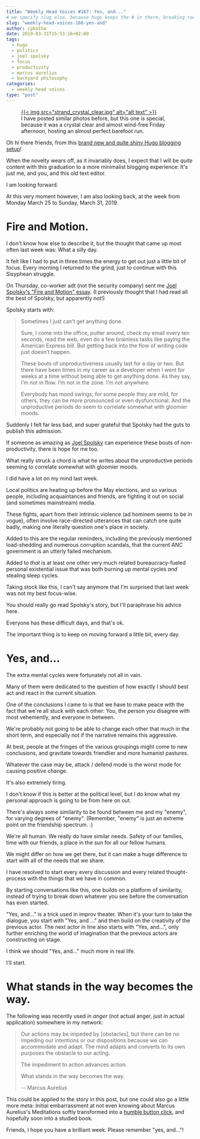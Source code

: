 ```yaml
---
title: "Weekly Head Voices #167: Yes, and..."
# we specify slug also, because hugo keeps the # in there, breaking routing
slug: "weekly-head-voices-168-yes-and"
author: cpbotha
date: 2019-03-31T15:53:16+02:00
tags:
  - hugo
  - politics
  - joel spolsky
  - focus
  - productivity
  - marcus aurelius
  - backyard philosophy
categories:
  - weekly head voices
type: "post"
---
```


<figure>
<a href="strand_crystal_clear.jpg">
{{< img src="strand_crystal_clear.jpg" alt="alt text" >}}
</a>
<figcaption>I have posted similar photos before, but this one is special,
because it was a crystal clear and almost wind-free Friday afternoon, hosting
an almost perfect barefoot run.  </figcaption>
</figure>


Oh hi there friends, from this [brand new and quite shiny Hugo blogging
setup](/2019/03/31/wordpress-to-hugo/)!

When the novelty wears off, as it invariably does, I expect that I will be
_quite_ content with this graduation to a more minimalist blogging experience:
It's just me, and you, and this old text editor.

I am looking forward.

At this very moment however, I am also looking back, at the week from Monday
March 25 to Sunday, March 31, 2019.

# Fire and Motion.

I don't know how else to describe it, but the thought that came up most often
last week was: What a silly day.

It felt like I had to put in three times the energy to get out just a little
bit of focus. Every morning I returned to the grind, just to continue with
this Sisyphean struggle.

On Thursday, co-worker adt (not the security company) sent me [Joel Spolsky's
"Fire and Motion"
essay](https://www.joelonsoftware.com/2002/01/06/fire-and-motion/). (I
previously thought that I had read all the best of Spolsky, but apparently
not!)

Spolsky starts with:

> Sometimes I just can’t get anything done.
>
> Sure, I come into the office, putter around, check my email every ten seconds,
> read the web, even do a few brainless tasks like paying the American Express
> bill. But getting back into the flow of writing code just doesn’t happen.
>
> These bouts of unproductiveness usually last for a day or two. But there have
> been times in my career as a developer when I went for weeks at a time without
> being able to get anything done. As they say, I’m not in flow. I’m not in the
> zone. I’m not anywhere.
>
> Everybody has mood swings; for some people they are mild, for others, they can
> be more pronounced or even dysfunctional. And the unproductive periods do seem
> to correlate somewhat with gloomier moods.

Suddenly I felt far less bad, and super grateful that Spolsky had the guts to
publish this admission.

If someone as amazing as [Joel
Spolsky](https://en.wikipedia.org/wiki/Joel_Spolsky) can experience these
bouts of non-productivity, there is hope for me too.

What really struck a chord is what he writes about the unproductive periods
seeming to correlate somewhat with gloomier moods.

I did have a lot on my mind last week.

Local politics are heating up before the May elections, and so various people,
including acquaintances and friends, are fighting it out on social (and
sometimes mainstream) media.

These fights, apart from their intrinsic violence (ad hominem seems to be in
vogue), often involve race-directed utterances that can catch one quite badly,
making one literally question one's place in society.

Added to this are the regular reminders, including the previously mentioned
load-shedding and numerous corruption scandals, that the current ANC
government is an utterly failed mechanism.

Added to _that_ is at least one other very much related bureaucracy-fueled
personal existential issue that was both burning up mental cycles _and_ stealing
sleep cycles.

Taking stock like this, I can't say anymore that I'm surprised that last week
was not my best focus-wise.

You should really go read Spolsky's story, but I'll paraphrase his advice
here.

Everyone has these difficult days, and that's ok.

The important thing is to keep on moving forward a little bit, every day.

# Yes, and...

The extra mental cycles were fortunately not all in vain.

Many of them were dedicated to the question of how exactly I should best act
and react in the current situation.

One of the conclusions I came to is that we have to make peace with the fact
that we're all stuck with each other: You, the person you disagree with most
vehemently, and everyone in between.

We're probably not going to be able to change each other that much in the
short term, and especially not if the narrative remains this aggressive.

At best, people at the fringes of the various groupings might come to new
conclusions, and gravitate towards friendlier and more humanist pastures.

Whatever the case may be, attack / defend mode is the worst mode for causing
positive change.

It's also extremely tiring.

I don't know if this is better at the political level, but I do know what my
personal approach is going to be from here on out.

There's always some similarity to be found between me and my "enemy", for
varying degrees of "enemy". (Remember, "enemy" is just an extreme point on the
friendship spectrum. :)

We're all human. We really do have similar needs. Safety of our families, time
with our friends, a place in the sun for all our fellow humans.

We might differ on how we get there, but it can make a huge difference to
start with all of the needs that we share.

I have resolved to start every every discussion and every related
thought-process with the things that we have in common.

By starting conversations like this, one builds on a platform of similarity,
instead of trying to break down whatever you see before the conversation has
even started.

"Yes, and..." is a trick used in improv theater. When it's your turn to take
the dialogue, you start with "Yes, and ..." and then build on the creativity
of the previous actor. The next actor in line also starts with "Yes, and...",
only further enriching the world of imagination that the previous actors are
constructing on stage.

I think we should "Yes, and..." much more in real life.

I'll start.
  
# What stands in the way becomes the way.

The following was recently used _in anger_ (not actual anger, just in actual
application) somewhere in my network:

> Our actions may be impeded by [obstacles], but there can be no impeding our
> intentions or our dispositions because we can accommodate and adapt. The mind
> adapts and converts to its own purposes the obstacle to our acting.
>
> The impediment to action advances action.
>
> What stands in the way becomes the way.
>
> -- Marcus Aurelius

This could be applied to the story in this post, but one could also go a
little more meta: Initial embarrassment at not even knowing about Marcus
Aurelius's Meditations softly transformed into a [humble button
click](https://www.amazon.com/Meditations-New-Translation-Modern-Library-ebook/dp/B000FC1JAI/ref=as_li_ss_tl?s=digital-text&ie=UTF8&qid=1452403537&sr=1-3&keywords=meditations+marcus+aurelius&linkCode=sl1&tag=camdezcom-20&linkId=5a0d37b29a42b5e13ed9bc805aff9456), and hopefully soon into a studied book.

Friends, I hope you have a brilliant week. Please remember "yes, and..."!
